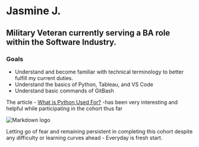 # Jasmine J. 
## Military Veteran currently serving a BA role within the Software Industry. 
### Goals
* Understand and become familiar with technical terminology to better fulfill my current duties.
* Understand the basics of Python, Tableau, and VS Code
* Understand basic commands of GitBash

The article -
[What is Python Used For?](https://www.coursera.org/articles/what-is-python-used-for-a-beginners-guide-to-using-python) -has been very interesting and helpful while participating in the cohort thus far

![Markdown logo](https://images.pexels.com/photos/636243/pexels-photo-636243.jpeg)

Letting go of fear and remaining persistent in completing this cohort despite any difficulty or learning curves ahead - Everyday is fresh start. 







